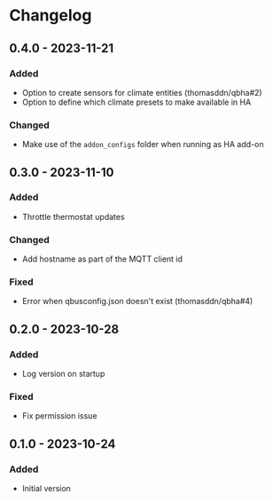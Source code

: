 # Changelog

## 0.4.0 - 2023-11-21

### Added

- Option to create sensors for climate entities (thomasddn/qbha#2)
- Option to define which climate presets to make available in HA

### Changed

- Make use of the `addon_configs` folder when running as HA add-on


## 0.3.0 - 2023-11-10

### Added

- Throttle thermostat updates

### Changed

- Add hostname as part of the MQTT client id

### Fixed

- Error when qbusconfig.json doesn't exist (thomasddn/qbha#4)


## 0.2.0 - 2023-10-28

### Added

- Log version on startup

### Fixed

- Fix permission issue


## 0.1.0 - 2023-10-24

### Added

- Initial version

